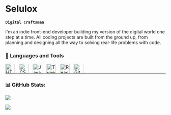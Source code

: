 # Selulox

**`Digital Craftsman`**

I'm an indie front-end developer building my version of the digital world one step at a time. All coding projects are built from the ground up, from planning and designing all the way to solving real-life problems with code.

### 🧰 Languages and Tools
<img align="left" alt="HTML" width="30px" style="padding-right:10px;" src="https://cdn.jsdelivr.net/gh/devicons/devicon/icons/html5/html5-plain.svg" />
<img align="left" alt="CSS" width="30px" style="padding-right:10px;" src="https://cdn.jsdelivr.net/gh/devicons/devicon/icons/css3/css3-plain.svg" />
<img align="left" alt="JavaScript" width="30px" style="padding-right:10px;" src="https://cdn.jsdelivr.net/gh/devicons/devicon/icons/javascript/javascript-plain.svg" />
<img align="left" alt="TypeScript" width="30px" style="padding-right:10px;" src="https://cdn.jsdelivr.net/gh/devicons/devicon/icons/typescript/typescript-plain.svg" />
<img align="left" alt="React" width="30px" style="padding-right:10px;" src="https://cdn.jsdelivr.net/gh/devicons/devicon/icons/react/react-original.svg" />
<img align="left" alt="Git" width="30px" style="padding-right:10px;" src="https://cdn.jsdelivr.net/gh/devicons/devicon/icons/git/git-original.svg" />
<br />



---


### 📊 GitHub Stats:
![](https://github-readme-streak-stats.herokuapp.com/?user=Selulox&theme=dark&hide_border=false)<br/>

![](https://github-readme-stats.vercel.app/api?username=Selulox&theme=dark&hide_border=false&include_all_commits=true&count_private=true)<br/>




